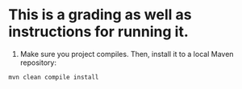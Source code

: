 This is a grading as well as instructions for running it.
===================================================

1) Make sure you project compiles. Then, install it to a local Maven repository:
```
mvn clean compile install
```

